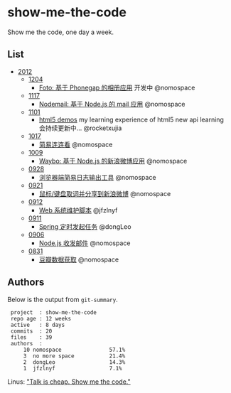 show-me-the-code
================

Show me the code, one day a week.

## List

* [2012](https://github.com/sdg-sysdev/show-me-the-code/tree/master/2012)
 	- [1204](https://github.com/nomospace/foto)
		- [Foto: 基于 Phonegap 的相册应用](https://github.com/nomospace/foto) 开发中 @nomospace
	- [1117](https://github.com/nomospace/nodemail)
		- [Nodemail: 基于 Node.js 的 mail 应用](https://github.com/nomospace/nodemail) @nomospace
	- [1101](https://github.com/rocketxujia/html5-demos)
		- [html5 demos](https://github.com/rocketxujia/html5-demos) my learning experience of html5 new api learning 会持续更新中... @rocketxujia
 	- [1017](https://github.com/nomospace/match-game)
  		- [简易连连看](https://github.com/nomospace/match-game) @nomospace
 	- [1009](https://github.com/sdg-sysdev/waybo)
		- [Waybo: 基于 Node.js 的新浪微博应用](https://github.com/sdg-sysdev/waybo) @nomospace
 	- [0928](https://github.com/sdg-sysdev/show-me-the-code/tree/master/2012/0928)
		- [浏览器端简易日志输出工具](https://github.com/sdg-sysdev/show-me-the-code/tree/master/2012/0928) @nomospace
	- [0921](https://github.com/sdg-sysdev/show-me-the-code/tree/master/2012/0921)
		- [鼠标/键盘取词并分享到新浪微博](https://github.com/sdg-sysdev/show-me-the-code/tree/master/2012/0921) @nomospace
	- [0912](https://github.com/sdg-sysdev/show-me-the-code/tree/master/2012/0912)
		- [Web 系统维护脚本](https://github.com/sdg-sysdev/show-me-the-code/tree/master/2012/0912) @jfzlnyf
	- [0911](https://github.com/sdg-sysdev/show-me-the-code/tree/master/2012/0911)
		- [Spring 定时发起任务](https://github.com/sdg-sysdev/show-me-the-code/tree/master/2012/0911) @dongLeo
	- [0906](https://github.com/sdg-sysdev/show-me-the-code/tree/master/2012/0906)
		- [Node.js 收发邮件](https://github.com/sdg-sysdev/show-me-the-code/tree/master/2012/0906) @nomospace
	- [0831](https://github.com/sdg-sysdev/show-me-the-code/tree/master/2012/0831)
		- [豆瓣数据获取](https://github.com/sdg-sysdev/show-me-the-code/tree/master/2012/0831) @nomospace

## Authors

Below is the output from `git-summary`.

```
 project  : show-me-the-code
 repo age : 12 weeks
 active   : 8 days
 commits  : 20
 files    : 39
 authors  : 
     10	nomospace               57.1%
     3	no more space           21.4%
     2	dongLeo                 14.3%
     1	jfzlnyf                 7.1%
```


Linus: ["Talk is cheap. Show me the code."](https://lkml.org/lkml/2000/8/25/132) 
